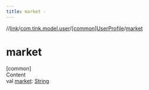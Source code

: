 ```yaml
---
title: market -
---
```

//[link](../../index.md)/[com.tink.model.user](../index.md)/[[common]UserProfile](index.md)/[market](market.md)



# market  
[common]  
Content  
val [market](market.md): [String](https://kotlinlang.org/api/latest/jvm/stdlib/kotlin/-string/index.html)  




